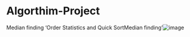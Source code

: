 # Algorthim-Project


Median finding ‘Order Statistics and Quick SortMedian finding’![image](https://user-images.githubusercontent.com/108131258/184011613-042c7765-d3d5-4990-bf3b-8c6c45bfce62.png)
